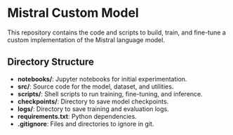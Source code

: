 # Mistral Custom Model

This repository contains the code and scripts to build, train, and fine-tune a custom implementation of the Mistral language model.

## Directory Structure

- **notebooks/**: Jupyter notebooks for initial experimentation.
- **src/**: Source code for the model, dataset, and utilities.
- **scripts/**: Shell scripts to run training, fine-tuning, and inference.
- **checkpoints/**: Directory to save model checkpoints.
- **logs/**: Directory to save training and evaluation logs.
- **requirements.txt**: Python dependencies.
- **.gitignore**: Files and directories to ignore in git.
